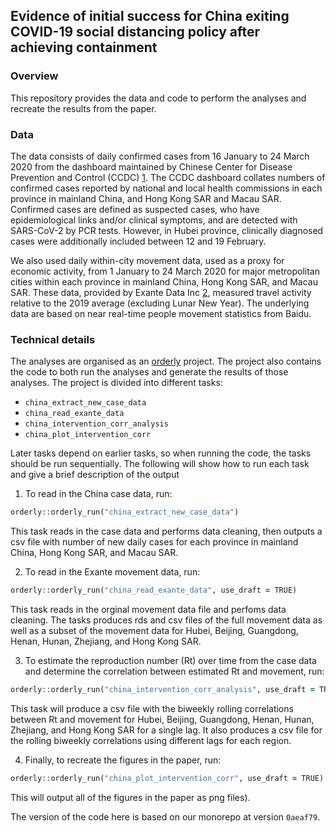 ## Evidence of initial success for China exiting COVID-19 social distancing policy after achieving containment

### Overview
This repository provides the data and code to perform the analyses and recreate the results from the paper.

### Data
The data consists of daily confirmed cases from 16 January to 24 March 2020 from the dashboard maintained by Chinese Center for Disease Prevention and Control (CCDC) [1](http://2019ncov.chinacdc.cn/2019-nCoV/). The CCDC dashboard collates numbers of confirmed cases reported by national and local health commissions in each province in mainland China, and Hong Kong SAR and Macau SAR. Confirmed cases are defined as suspected cases, who have epidemiological links and/or clinical symptoms, and are detected with SARS-CoV-2 by PCR tests. However, in Hubei province, clinically diagnosed cases were additionally included between 12 and 19 February.

We also used daily within-city movement data, used as a proxy for economic activity, from 1 January to 24 March 2020 for major metropolitan cities within each province in mainland China, Hong Kong SAR, and Macau SAR. These data, provided by Exante Data Inc [2](https://www.exantedata.com/), measured travel activity relative to the 2019 average (excluding Lunar New Year). The underlying data are based on near real-time people movement statistics from Baidu.

### Technical details

The analyses are organised as an [orderly](https://github.com/vimc/orderly) project. The project also contains the code to both run the analyses and generate the results of those analyses.  The project is divided into different tasks: 

* `china_extract_new_case_data`
* `china_read_exante_data`
* `china_intervention_corr_analysis`
* `china_plot_intervention_corr`

Later tasks depend on earlier tasks, so when running the code, the tasks should be run sequentially. The following will show how to run each task and give a brief description of the output

1. To read in the China case data, run:
```f
orderly::orderly_run("china_extract_new_case_data")
```
This task reads in the case data and performs data cleaning, then outputs a csv file with number of new daily cases for each province in mainland China, Hong Kong SAR, and Macau SAR.

2. To read in the Exante movement data, run:
```f
orderly::orderly_run("china_read_exante_data", use_draft = TRUE)
```
This task reads in the orginal movement data file and perfoms data cleaning. The tasks produces rds and csv files of the full movement data as well as a subset of the movement data for Hubei, Beijing, Guangdong, Henan, Hunan, Zhejiang, and Hong Kong SAR.

3. To estimate the reproduction number (Rt) over time from the case data and determine the correlation between estimated Rt and movement, run:
```f
orderly::orderly_run("china_intervention_corr_analysis", use_draft = TRUE)
```
This task will produce a csv file with the biweekly rolling correlations between Rt and movement for Hubei, Beijing, Guangdong, Henan, Hunan, Zhejiang, and Hong Kong SAR for a single lag. It also produces a csv file for the rolling biweekly correlations using different lags for each region.

4. Finally, to recreate the figures in the paper, run:
```f
orderly::orderly_run("china_plot_intervention_corr", use_draft = TRUE)
```
This will output all of the figures in the paper as png files).

The version of the code here is based on our monorepo at version `0aeaf79`.
